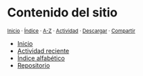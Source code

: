 # Contenido del sitio
<sup>[Inicio](../index.md) · [Índice](../index.md#contenido) · [A-Z](../indices/alfabetico.md) · [Actividad](../indices/actividad.md) · <a href="../contenido/contenido.html" download="jucardus-contenido.html">Descargar</a> · [Compartir](https://x.com/intent/tweet?text=Contenido%20del%20repositorio%20Jucardus.%0A%E2%86%92%20https%3A%2F%2Fjucardus.github.io%2Fcontenido%2Fcontenido.md%0A%0A%23indcs_jucardus%0A%40jucardus)</sup>

* [Inicio](../index.md)
* [Actividad reciente](../indices/actividad.md)
* [Índice alfabético](../indices/alfabetico.md)
* [Repositorio](https://github.com/jucardus/jucardus.github.io)
